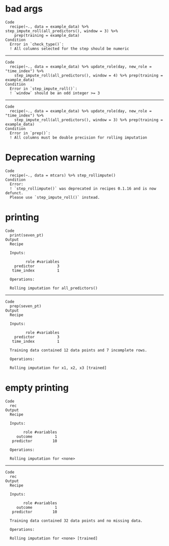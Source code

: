 # bad args

    Code
      recipe(~., data = example_data) %>% step_impute_roll(all_predictors(), window = 3) %>%
        prep(training = example_data)
    Condition
      Error in `check_type()`:
      ! All columns selected for the step should be numeric

---

    Code
      recipe(~., data = example_data) %>% update_role(day, new_role = "time_index") %>%
        step_impute_roll(all_predictors(), window = 4) %>% prep(training = example_data)
    Condition
      Error in `step_impute_roll()`:
      ! `window` should be an odd integer >= 3

---

    Code
      recipe(~., data = example_data) %>% update_role(day, new_role = "time_index") %>%
        step_impute_roll(all_predictors(), window = 3) %>% prep(training = example_data)
    Condition
      Error in `prep()`:
      ! All columns must be double precision for rolling imputation

# Deprecation warning

    Code
      recipe(~., data = mtcars) %>% step_rollimpute()
    Condition
      Error:
      ! `step_rollimpute()` was deprecated in recipes 0.1.16 and is now defunct.
      Please use `step_impute_roll()` instead.

# printing

    Code
      print(seven_pt)
    Output
      Recipe
      
      Inputs:
      
             role #variables
        predictor          3
       time_index          1
      
      Operations:
      
      Rolling imputation for all_predictors()

---

    Code
      prep(seven_pt)
    Output
      Recipe
      
      Inputs:
      
             role #variables
        predictor          3
       time_index          1
      
      Training data contained 12 data points and 7 incomplete rows. 
      
      Operations:
      
      Rolling imputation for x1, x2, x3 [trained]

# empty printing

    Code
      rec
    Output
      Recipe
      
      Inputs:
      
            role #variables
         outcome          1
       predictor         10
      
      Operations:
      
      Rolling imputation for <none>

---

    Code
      rec
    Output
      Recipe
      
      Inputs:
      
            role #variables
         outcome          1
       predictor         10
      
      Training data contained 32 data points and no missing data.
      
      Operations:
      
      Rolling imputation for <none> [trained]

